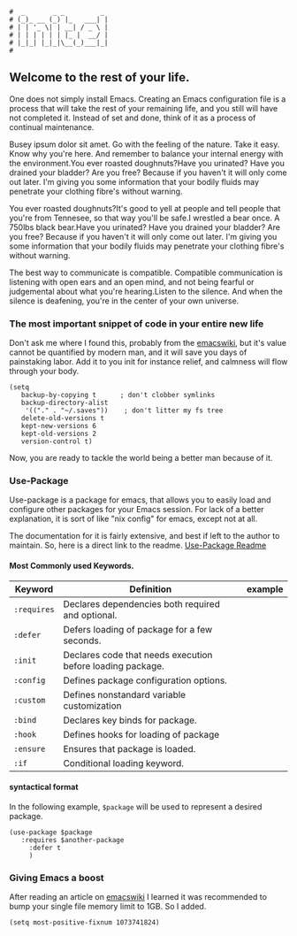 ```text
#  _       _ _         _
# (_)_ __ (_) |_   ___| |
# | | '_ \| | __| / _ \ |
# | | | | | | |_ |  __/ |
# |_|_| |_|_|\__(_)___|_|
#
```

## Welcome to the rest of your life.

One does not simply install Emacs. Creating an Emacs configuration file is a process that will take the rest
of your remaining life, and you still will have not completed it. Instead of set and done, think of it as a
process of continual maintenance.

Busey ipsum dolor sit amet. Go with the feeling of the nature. Take it easy. Know why you're here. And remember to balance your internal energy with the environment.You ever roasted doughnuts?Have you urinated? Have you drained your bladder? Are you free? Because if you haven't it will only come out later. I'm giving you some information that your bodily fluids may penetrate your clothing fibre's without warning.

You ever roasted doughnuts?It's good to yell at people and tell people that you're from Tennesee, so that way you'll be safe.I wrestled a bear once. A 750lbs black bear.Have you urinated? Have you drained your bladder? Are you free? Because if you haven't it will only come out later. I'm giving you some information that your bodily fluids may penetrate your clothing fibre's without warning.

The best way to communicate is compatible. Compatible communication is listening with open ears and an open mind, and not being fearful or judgemental about what you're hearing.Listen to the silence. And when the silence is deafening, you're in the center of your own universe.

### The most important snippet of code in your entire new life

Don't ask me where I found this, probably from the [emacswiki](https://emacswiki.org), but it's value cannot
be quantified by modern man, and it will save you days of painstaking labor. Add it to you init for instance
relief, and calmness will flow through your body.

```elisp
(setq
   backup-by-copying t      ; don't clobber symlinks
   backup-directory-alist
    '(("." . "~/.saves"))    ; don't litter my fs tree
   delete-old-versions t
   kept-new-versions 6
   kept-old-versions 2
   version-control t)
```

Now, you are ready to tackle the world being a better man because of it.

### Use-Package

Use-package is a package for emacs, that allows you to easily load and configure other packages for your Emacs session. For
lack of a better explanation, it is sort of like "nix config" for emacs, except not at all.

The documentation for it is fairly extensive, and best if left to the author to maintain. So, here is a direct
link to the readme. [Use-Package Readme](https://github.com/jwiegley/use-package/blob/master/README.md)

#### Most Commonly used Keywords.

| Keyword     | Definition                                                 | example |
| ---         | ---                                                        | ---     |
| `:requires` | Declares dependencies both required and optional.          |         |
| `:defer`    | Defers loading of package for a few seconds.               |         |
| `:init`     | Declares code that needs execution before loading package. |         |
| `:config`   | Defines package configuration options.                     |         |
| `:custom`   | Defines nonstandard variable customization                 |         |
| `:bind`     | Declares key binds for package.                            |         |
| `:hook`     | Defines hooks for loading of package                       |         |
| `:ensure`   | Ensures that package is loaded.                            |         |
| `:if`       | Conditional loading keyword.                               |         |

#### syntactical format

In the following example, `$package` will be used to represent a desired package.

```elisp
(use-package $package
   :requires $another-package
	 :defer t
	 )
```

### Giving Emacs a boost

After reading an article on [emacswiki](https://emacswiki.com) I learned it was recommended to bump your
single file memory limit to 1GB. So I added.

```elisp
(setq most-positive-fixnum 1073741824)
```
